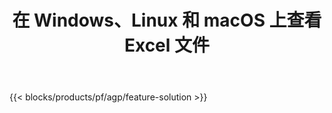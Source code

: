 ﻿---
title: 在 Windows、Linux 和 macOS 上查看 Excel 文件 
url: /zh-hant/viewer
description: 用於查看 XLS、XLSX、XLSB、XLT、XLTX、XLTM、XLSM 和 ODS 文件的免費應用程序和 API
---
{{< blocks/products/pf/agp/feature-solution >}} 

